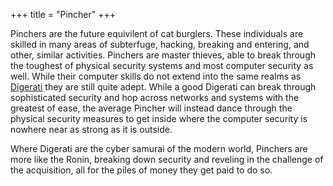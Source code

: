 +++
title = "Pincher"
+++

Pinchers are the future equivilent of cat burglers. These individuals
are skilled in many areas of subterfuge, hacking, breaking and entering,
and other, similar activities. Pinchers are master thieves, able to
break through the toughest of physical security systems and most
computer security as well. While their computer skills do not extend
into the same realms as [Digerati](../digerati) they are still
quite adept. While a good Digerati can break through sophisticated
security and hop across networks and systems with the greatest of ease,
the average Pincher will instead dance through the physical security
measures to get inside where the computer security is nowhere near as
strong as it is outside.

Where Digerati are the cyber samurai of the modern world, Pinchers are
more like the Ronin, breaking down security and reveling in the
challenge of the acquisition, all for the piles of money they get paid
to do so.
